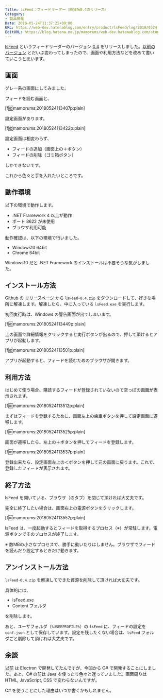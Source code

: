 ```yaml
---
Title: lsFeed：フィードリーダー（開発版0.4のリリース）
Category:
- 製品開発
Date: 2018-05-24T11:37:25+09:00
URL: https://web-dev.hatenablog.com/entry/product/lsFeed/log/2018/0524
EditURL: https://blog.hatena.ne.jp/mamorums/web-dev.hatenablog.com/atom/entry/17391345971647493157
---
```


[lsFeed](https://github.com/mamorum/lsFeed) というフィードリーダーのバージョン [0.4](https://github.com/mamorum/lsFeed/releases/tag/v0.4) をリリースしました。[以前のバージョン](https://web-dev.hatenablog.com/entry/oss/lsFeed/log/2018/0308) とだいぶ変わってしまったので、画面や利用方法などを改めて書いていこうと思います。


## 画面
グレー系の画面にしてみました。

フィードを読む画面と、

[f:id:mamorums:20180524113407p:plain]

設定画面があります。

[f:id:mamorums:20180524113422p:plain]

設定画面は相変わらず、

- フィードの追加（画面上の＋ボタン）
- フィードの削除（ゴミ箱ボタン）

しかできないです。

これから色々と手を入れたいところです。


## 動作環境
以下の環境で動作します。

- .NET Framework 4 以上が動作
- ポート 8622 が未使用
- ブラウザ利用可能

動作確認は、以下の環境で行いました。

- Windows10 64bit
- Chrome 64bit

Windows10 だと .NET Framework のインストールは不要そうな気がしました。


## インストール方法
Github の [リリースページ](https://github.com/mamorum/lsFeed/releases/tag/v0.4) から `lsFeed-0.4.zip` をダウンロードして、好きな場所に解凍します。解凍したら、中に入っている `lsFeed.exe` を実行します。

初回実行時は、Windows の警告画面が出てしまいます。

[f:id:mamorums:20180524113449p:plain]

上の画面で詳細情報をクリックすると実行ボタンが出るので、押して頂けるとアプリが起動します。

[f:id:mamorums:20180524113501p:plain]

アプリが起動すると、フィードを読むためのブラウザが開きます。


## 利用方法
はじめて使う場合、購読するフィードが登録されていないので空っぽの画面が表示されます。

[f:id:mamorums:20180524113512p:plain]

まずはフィードを登録するために、画面左上の歯車ボタンを押して設定画面に遷移します。

[f:id:mamorums:20180524113525p:plain]

画面が遷移したら、左上の＋ボタンを押してフィードを登録します。

[f:id:mamorums:20180524113537p:plain]

登録出来たら、設定画面左上の＜ボタンを押して元の画面に戻ります。これで、登録したフィードが表示されます。


## 終了方法
lsFeed を開いている、ブラウザ（のタブ）を閉じて頂ければ大丈夫です。

完全に終了したい場合は、画面右上の電源ボタンをクリックします。

[f:id:mamorums:20180524113552p:plain]

lsFeed は、一度起動するとフィードを取得するプロセス（※）が常駐します。電源ボタンでそのプロセスが終了します。

※ 数MBの小さなプロセスで、勝手に動いたりはしません。ブラウザでフィードを読んだり設定するときだけ動きます。


## アンインストール方法
`lsFeed-0.4.zip` を解凍してできた資源を削除して頂ければ大丈夫です。

具体的には、

- lsFeed.exe
- Content フォルダ

を削除します。

あと、ユーザフォルダ（`%USERPROFILE%`）の `lsFeed` に、フィードの設定を `conf.json` として保存しています。設定を残したくない場合は、`lsFeed` フォルダごと削除して頂ければ大丈夫です。


## 余談
[以前](/entry/oss/lsFeed/log/2018/0308) は Electron で開発してたんですが、今回から C# で開発することにしました。あと、C# の前は Java を使ったり色々と迷っていました。画面周りは HTML, JavaScript, CSS で変わらないんですが。

C# を使うことにした理由はいつか書くかもしれません。
